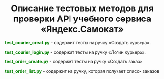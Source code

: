 
<h1 align="center"><a>Описание тестовых методов для проверки API учебного сервиса «Яндекс.Самокат»</a></h1>

<b style="color:green"> test_courier_creat.py</b> - содержит тесты на ручку «Создать курьера».
<p><b style="color:green">test_courier_login.py</b> - содержит тесты на ручку «Логин курьера».</p>
<p><b style="color:green">test_order_create.py</b> - содержит тесты на ручку «Создать заказ»</p>
<p><b style="color:green">test_order_list.py</b> - содержит на ручку, которая получает список заказов</p>